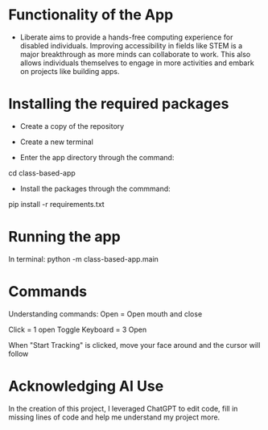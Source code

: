 # Functionality of the App

- Liberate aims to provide a hands-free computing experience for disabled individuals. Improving accessibility in fields like STEM is a major breakthrough as more minds can collaborate to work. This also allows individuals themselves to engage in more activities and embark on projects like building apps.

# Installing the required packages

- Create a copy of the repository
- Create a new terminal

- Enter the app directory through the command:

cd class-based-app

- Install the packages through the commmand:

pip install -r requirements.txt

# Running the app 

In terminal: python -m class-based-app.main 

# Commands 
Understanding commands:
Open = Open mouth and close

Click = 1 open
Toggle Keyboard = 3 Open

When "Start Tracking" is clicked, move your face around and the cursor will follow

# Acknowledging AI Use 
In the creation of this project, I leveraged ChatGPT to edit code, fill in missing lines of code and help me understand my project more. 

